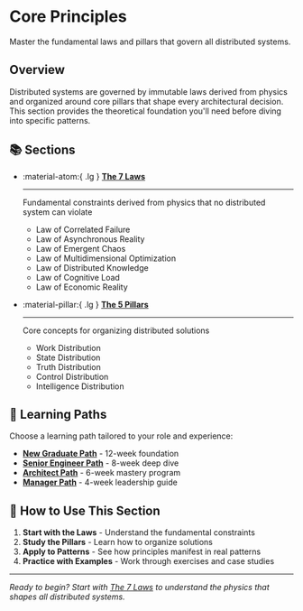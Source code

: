 # Core Principles

Master the fundamental laws and pillars that govern all distributed systems.

## Overview

Distributed systems are governed by immutable laws derived from physics and organized around core pillars that shape every architectural decision. This section provides the theoretical foundation you'll need before diving into specific patterns.

## 📚 Sections

<div class="grid cards" markdown>

- :material-atom:{ .lg } **[The 7 Laws](laws/)**
    
    ---
    
    Fundamental constraints derived from physics that no distributed system can violate
    
    - Law of Correlated Failure
    - Law of Asynchronous Reality
    - Law of Emergent Chaos
    - Law of Multidimensional Optimization
    - Law of Distributed Knowledge
    - Law of Cognitive Load
    - Law of Economic Reality

- :material-pillar:{ .lg } **[The 5 Pillars](pillars/)**
    
    ---
    
    Core concepts for organizing distributed solutions
    
    - Work Distribution
    - State Distribution
    - Truth Distribution
    - Control Distribution
    - Intelligence Distribution

</div>

## 🎯 Learning Paths

Choose a learning path tailored to your role and experience:

- **[New Graduate Path](../learning-paths/new-graduate/)** - 12-week foundation
- **[Senior Engineer Path](../learning-paths/senior-engineer/)** - 8-week deep dive
- **[Architect Path](../learning-paths/architect/)** - 6-week mastery program
- **[Manager Path](../learning-paths/manager/)** - 4-week leadership guide

## 📖 How to Use This Section

1. **Start with the Laws** - Understand the fundamental constraints
2. **Study the Pillars** - Learn how to organize solutions
3. **Apply to Patterns** - See how principles manifest in real patterns
4. **Practice with Examples** - Work through exercises and case studies

---

*Ready to begin? Start with [The 7 Laws](laws/) to understand the physics that shapes all distributed systems.*